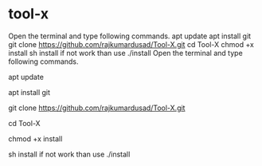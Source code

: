 # tool-x
Open the terminal and type following commands.  apt update  apt install git  git clone https://github.com/rajkumardusad/Tool-X.git  cd Tool-X  chmod +x install  sh install if not work than use ./install
Open the terminal and type following commands.

apt update

apt install git

git clone https://github.com/rajkumardusad/Tool-X.git

cd Tool-X

chmod +x install

sh install if not work than use ./install

